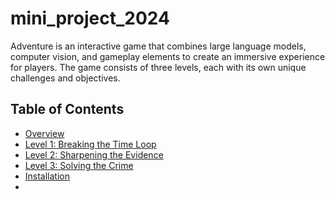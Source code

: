 # mini_project_2024

Adventure is an interactive game that combines large language models, computer vision, and gameplay elements to create an immersive experience for players. The game consists of three levels, each with its own unique challenges and objectives.

## Table of Contents

- [Overview](#overview)
- [Level 1: Breaking the Time Loop](#level-1-breaking-the-time-loop)
- [Level 2: Sharpening the Evidence](#level-2-sharpening-the-evidence)
- [Level 3: Solving the Crime](#level-3-solving-the-crime)
- [Installation](#installation)
-
